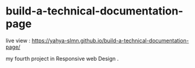 # build-a-technical-documentation-page

live view : https://yahya-slmn.github.io/build-a-technical-documentation-page/

my fourth project in Responsive web Design .
